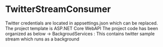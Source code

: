 # TwitterStreamConsumer

Twitter credentials are located in appsettings.json which can be replaced.
The project template is ASP.NET Core WebAPI
The project code has been organized as below
-> BackgroudServices : This contains twitter sample stream which runs as a background 
 
